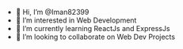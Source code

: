 - 👋 Hi, I’m @Iman82399
- 👀 I’m interested in Web Development
- 🌱 I’m currently learning ReactJs and ExpressJs
- 💞️ I’m looking to collaborate on Web Dev Projects
<!--- - 📫 How to reach me ...
- 😄 Pronouns: ...
- ⚡ Fun fact: ... --->

<!---
Iman82399/Iman82399 is a ✨ special ✨ repository because its `README.md` (this file) appears on your GitHub profile.
You can click the Preview link to take a look at your changes.
--->
